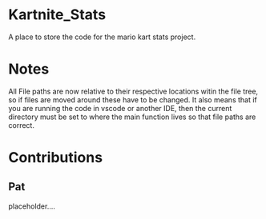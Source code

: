 # Kartnite_Stats
A place to store the code for the mario kart stats project.

# Notes
All File paths are now relative to their respective locations witin the file tree, so if files are moved around these have to be changed. It also means that if you are running the 
code in vscode or another IDE, then the current directory must be set to where the main function lives so that file paths are correct.

# Contributions
## Pat
placeholder....